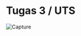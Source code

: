 # Tugas 3 / UTS


![Capture](https://user-images.githubusercontent.com/32433590/55051482-dc662700-5087-11e9-856d-6be10247da48.PNG)
